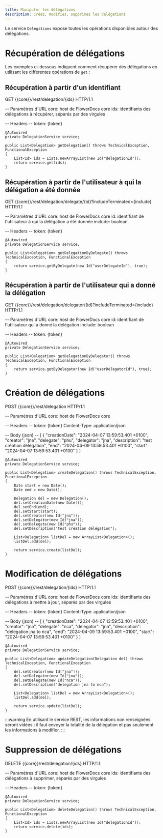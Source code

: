 ```yaml
---
title: Manipuler les délégations
description: Créez, modifiez, supprimez les délégations
---
```


Le service `Delegations` expose toutes les opérations disponibles autour des délégations.

# Récupération de délégations

Les exemples ci-dessous indiquent comment récupérer des délégations en utilisant les différentes opérations de `get` :

## Récupération à partir d'un identifiant

GET {{core}}/rest/delegation/{ids} HTTP/1.1

-- Paramètres d'URL
core: host de FlowerDocs core
ids: identifiants des délégations à récupérer, séparés par des virgules

-- Headers --
token: {token}

	@Autowired
	private DelegationService service;
	   
	public List<Delegation> getDelegation() throws TechnicalException, FunctionalException
	{
		List<Id> ids = Lists.newArrayList(new Id("delegationId"));
	    return service.get(ids);
	}

## Récupération à partir de l'utilisateur à qui la délégation a été donnée

GET {{core}}/rest/delegation/delegate/{id}?includeTerminated={include} HTTP/1.1

-- Paramètres d'URL
core: host de FlowerDocs core
id: identifiant de l'utilisateur à qui la délégation a été donnée
include: boolean

-- Headers --
token: {token}

	@Autowired
	private DelegationService service;
	   
	public List<Delegation> getDelegationByDelegate() throws TechnicalException, FunctionalException
	{
		return service.getByDelegate(new Id("userDelegateId"), true);
	}

## Récupération à partir de l'utilisateur qui a donné la délégation

GET {{core}}/rest/delegation/delegator/{id}?includeTerminated={include} HTTP/1.1

-- Paramètres d'URL
core: host de FlowerDocs core
id: identifiant de l'utilisateur qui a donné la délégation
include: boolean

-- Headers --
token: {token}

	@Autowired
	private DelegationService service;
	   
	public List<Delegation> getDelegationByDelegator() throws TechnicalException, FunctionalException
	{
		return service.getByDelegator(new Id("userDelegatorId"), true);
	}

# Création de délégations

POST {{core}}/rest/delegation HTTP/1.1

-- Paramètres d'URL
core: host de FlowerDocs core

-- Headers --
token: {token}
Content-Type: application/json

-- Body (json) --
[
  {
    "creationDate": "2024-04-07 13:59:53.401 +0100",
    "creator": "jna",
    "delegate": "phu",
    "delegator": "jna",
    "description": "test création délégation",
    "end": "2024-04-09 13:59:53.401 +0100",
    "start": "2024-04-07 13:59:53.401 +0100"
  }
]

	@Autowired
	private DelegationService service;
	   
	public List<Delegation> createDelegation() throws TechnicalException, FunctionalException
    {
        Date start = new Date();
        Date end = new Date();

        Delegation del = new Delegation();
        del.setCreationDate(new Date());
        del.setEnd(end);
        del.setStart(start);
        del.setCreator(new Id("jna"));
        del.setDelegator(new Id("jna"));
        del.setDelegate(new Id("phu"));
        del.setDescription("test création délégation");

        List<Delegation> listDel = new ArrayList<Delegation>();
        listDel.add(del);

        return service.create(listDel);
    }

# Modification de délégations

POST {{core}}/rest/delegation/{ids} HTTP/1.1

-- Paramètres d'URL
core: host de FlowerDocs core
ids: identifiants des délégations à mettre à jour, séparés par des virgules

-- Headers --
token: {token}
Content-Type: application/json

-- Body (json) --
[
  {
    "creationDate": "2024-04-07 13:59:53.401 +0100",
    "creator": "jna",
    "delegate": "nca",
    "delegator": "jna",
    "description": "delegation jna to nca",
    "end": "2024-04-09 13:59:53.401 +0100",
    "start": "2024-04-07 13:59:53.401 +0100"
  }
]

	@Autowired
	private DelegationService service;
	   
	public List<Delegation> updateDelegation(Delegation del) throws TechnicalException, FunctionalException
    {
        del.setCreator(new Id("jna"));
        del.setDelegator(new Id("jna"));
        del.setDelegate(new Id("nca"));
        del.setDescription("delegation jna to nca");

        List<Delegation> listDel = new ArrayList<Delegation>();
        listDel.add(del);

        return service.update(listDel);
    }

:::warning 
En utilisant le service REST, les informations non renseignées seront vidées : il faut envoyer la totalité de la délégation et pas seulement les informations à modifier.
:::

# Suppression de délégations

DELETE {{core}}/rest/delegation/{ids} HTTP/1.1

-- Paramètres d'URL
core: host de FlowerDocs core
ids: identifiants des délégations à supprimer, séparés par des virgules

-- Headers --
token: {token}

	@Autowired
	private DelegationService service;
	   
	public List<Delegation> deleteDelegation() throws TechnicalException, FunctionalException
	{
		List<Id> ids = Lists.newArrayList(new Id("delegationId"));
	    return service.delete(ids);
	}
